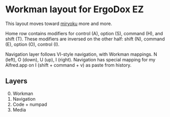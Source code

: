 # Workman layout for ErgoDox EZ

This layout moves toward [miryoku](https://github.com/manna-harbour/miryoku) more and more.

Home row contains modifiers for control (A), option (S), command (H), and shift (T). 
These modifiers are inversed on the other half: shift (N), command (E), option (O), control (I).

Navigation layer follows VI-style navigation, with Workman mappings. N (left), O (down), U (up), I (right). 
Navigation has special mapping for my Alfred.app on I (shift + command + v) as paste from history.

## Layers

0. Workman
1. Navigation
2. Code + numpad
3. Media
